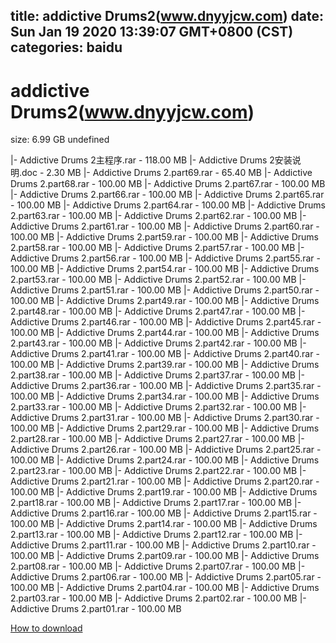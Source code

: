 
title: addictive Drums2(www.dnyyjcw.com)
date: Sun Jan 19 2020 13:39:07 GMT+0800 (CST)    
categories: baidu
---

# addictive Drums2(www.dnyyjcw.com)
size: 6.99 GB
 undefined
 
|- Addictive Drums 2主程序.rar - 118.00 MB
|- Addictive Drums 2安装说明.doc - 2.30 MB
|- Addictive Drums 2.part69.rar - 65.40 MB
|- Addictive Drums 2.part68.rar - 100.00 MB
|- Addictive Drums 2.part67.rar - 100.00 MB
|- Addictive Drums 2.part66.rar - 100.00 MB
|- Addictive Drums 2.part65.rar - 100.00 MB
|- Addictive Drums 2.part64.rar - 100.00 MB
|- Addictive Drums 2.part63.rar - 100.00 MB
|- Addictive Drums 2.part62.rar - 100.00 MB
|- Addictive Drums 2.part61.rar - 100.00 MB
|- Addictive Drums 2.part60.rar - 100.00 MB
|- Addictive Drums 2.part59.rar - 100.00 MB
|- Addictive Drums 2.part58.rar - 100.00 MB
|- Addictive Drums 2.part57.rar - 100.00 MB
|- Addictive Drums 2.part56.rar - 100.00 MB
|- Addictive Drums 2.part55.rar - 100.00 MB
|- Addictive Drums 2.part54.rar - 100.00 MB
|- Addictive Drums 2.part53.rar - 100.00 MB
|- Addictive Drums 2.part52.rar - 100.00 MB
|- Addictive Drums 2.part51.rar - 100.00 MB
|- Addictive Drums 2.part50.rar - 100.00 MB
|- Addictive Drums 2.part49.rar - 100.00 MB
|- Addictive Drums 2.part48.rar - 100.00 MB
|- Addictive Drums 2.part47.rar - 100.00 MB
|- Addictive Drums 2.part46.rar - 100.00 MB
|- Addictive Drums 2.part45.rar - 100.00 MB
|- Addictive Drums 2.part44.rar - 100.00 MB
|- Addictive Drums 2.part43.rar - 100.00 MB
|- Addictive Drums 2.part42.rar - 100.00 MB
|- Addictive Drums 2.part41.rar - 100.00 MB
|- Addictive Drums 2.part40.rar - 100.00 MB
|- Addictive Drums 2.part39.rar - 100.00 MB
|- Addictive Drums 2.part38.rar - 100.00 MB
|- Addictive Drums 2.part37.rar - 100.00 MB
|- Addictive Drums 2.part36.rar - 100.00 MB
|- Addictive Drums 2.part35.rar - 100.00 MB
|- Addictive Drums 2.part34.rar - 100.00 MB
|- Addictive Drums 2.part33.rar - 100.00 MB
|- Addictive Drums 2.part32.rar - 100.00 MB
|- Addictive Drums 2.part31.rar - 100.00 MB
|- Addictive Drums 2.part30.rar - 100.00 MB
|- Addictive Drums 2.part29.rar - 100.00 MB
|- Addictive Drums 2.part28.rar - 100.00 MB
|- Addictive Drums 2.part27.rar - 100.00 MB
|- Addictive Drums 2.part26.rar - 100.00 MB
|- Addictive Drums 2.part25.rar - 100.00 MB
|- Addictive Drums 2.part24.rar - 100.00 MB
|- Addictive Drums 2.part23.rar - 100.00 MB
|- Addictive Drums 2.part22.rar - 100.00 MB
|- Addictive Drums 2.part21.rar - 100.00 MB
|- Addictive Drums 2.part20.rar - 100.00 MB
|- Addictive Drums 2.part19.rar - 100.00 MB
|- Addictive Drums 2.part18.rar - 100.00 MB
|- Addictive Drums 2.part17.rar - 100.00 MB
|- Addictive Drums 2.part16.rar - 100.00 MB
|- Addictive Drums 2.part15.rar - 100.00 MB
|- Addictive Drums 2.part14.rar - 100.00 MB
|- Addictive Drums 2.part13.rar - 100.00 MB
|- Addictive Drums 2.part12.rar - 100.00 MB
|- Addictive Drums 2.part11.rar - 100.00 MB
|- Addictive Drums 2.part10.rar - 100.00 MB
|- Addictive Drums 2.part09.rar - 100.00 MB
|- Addictive Drums 2.part08.rar - 100.00 MB
|- Addictive Drums 2.part07.rar - 100.00 MB
|- Addictive Drums 2.part06.rar - 100.00 MB
|- Addictive Drums 2.part05.rar - 100.00 MB
|- Addictive Drums 2.part04.rar - 100.00 MB
|- Addictive Drums 2.part03.rar - 100.00 MB
|- Addictive Drums 2.part02.rar - 100.00 MB
|- Addictive Drums 2.part01.rar - 100.00 MB

[How to download](https://bpcam.bemobtrk.com/go/2ceec3aa-1ca2-46d6-b9ff-aaa5c184517c?jno=4399)
